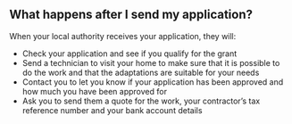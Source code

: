 ##  What happens after I send my application?

When your local authority receives your application, they will:

  * Check your application and see if you qualify for the grant 
  * Send a technician to visit your home to make sure that it is possible to do the work and that the adaptations are suitable for your needs 
  * Contact you to let you know if your application has been approved and how much you have been approved for 
  * Ask you to send them a quote for the work, your contractor’s tax reference number and your bank account details 
